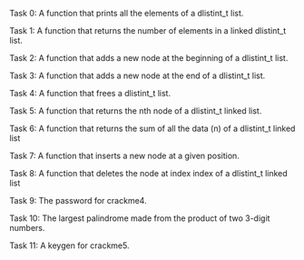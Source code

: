 Task 0: A function that prints all the elements of a dlistint_t list.

Task 1: A function that returns the number of elements in a linked dlistint_t list.

Task 2: A function that adds a new node at the beginning of a dlistint_t list.

Task 3: A function that adds a new node at the end of a dlistint_t list.

Task 4: A function that frees a dlistint_t list.

Task 5: A function that returns the nth node of a dlistint_t linked list.

Task 6: A function that returns the sum of all the data (n) of a dlistint_t linked list

Task 7: A function that inserts a new node at a given position.

Task 8: A function that deletes the node at index index of a dlistint_t linked list

Task 9: The password for crackme4.

Task 10: The largest palindrome made from the product of two 3-digit numbers.

Task 11: A keygen for crackme5.
